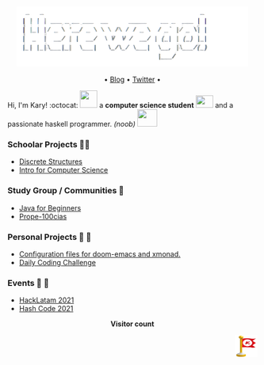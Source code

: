 <!--
**Kary-AG/Kary-AG** is a ✨ _special_ ✨ repository because its `README.md` (this file) appears on your GitHub profile.
### Hi there 👋
Here are some ideas to get you started:

- 🔭 I’m currently working on ...
- 🌱 I’m currently learning ...
- 👯 I’m looking to collaborate on ...
- 🤔 I’m looking for help with ...
- 💬 Ask me about ...
- 📫 How to reach me: ...
- 😄 Pronouns: ...
- ⚡ Fun fact: ...
- 
-->


<div align="center"> 
  
![](https://github.com/Kary-AG/Kary-AG/blob/main/img/HWG.png) 

</div>
<p align="center">
</a> •
  <a href="https://kary.io">Blog</a> •
  <a href="https://twitter.com/kary_agarcia">Twitter</a> •
</p>

Hi, I'm Kary! :octocat: <img src = "https://gifs.org.es/gifs/2020/09/7215/gif-para-saludar.gif" width=35 height=35> a **computer science student** <img src="https://raw.githubusercontent.com/TheDudeThatCode/TheDudeThatCode/master/Assets/Developer.gif" width=35 height=25> and a passionate haskell programmer. *(noob)* <img src= "https://talks.diogocastro.com/the-haskell-epidemic/img/langs/haskell.png" width=40 height= 35>
 
 ### Schoolar Projects 🍎📘
  
  - [Discrete Structures](https://github.com/Kary-AG/ED-2021)
  - [Intro for Computer Science](https://github.com/Kary-AG/ICC) 

### Study Group / Communities 📝
 
  - [Java for Beginners](https://github.com/Kary-AG/JAVA) 
  - [Prope-100cias](https://www.facebook.com/Prope-100cias-102988908116080)
  
### Personal Projects 🤹‍ 🤯

  - [Configuration files for doom-emacs and xmonad.](https://github.com/Kary-AG/config)
  - [Daily Coding Challenge](https://github.com/Kary-AG/DailyCodingChallenge)

### Events 🥇 🎊

  - [HackLatam 2021](https://github.com/Kary-AG/HackLatam2021) 
  - [Hash Code 2021](https://github.com/Kary-AG/hashcode)
<p align= "center"> 
  <b>Visitor count</b><br>

</p>

<img src ="https://github.com/Kary-AG/Kary-AG/blob/main/img/flag.png" align="right" width= 45 height = 45>
